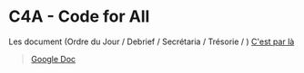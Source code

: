 # C4A - Code for All

Les document (Ordre du Jour / Debrief / Secrétaria / Trésorie / ) [C'est par là](Documents/README.md)

> [Google Doc](https://docs.google.com/document/d/1hG3OV1mXAPskngnR6pbq7tRbXWe2oVu6QDCeJLCtpaw/edit?usp=share_link)

<!--

**Here are some ideas to get you started:**

🙋‍♀️ A short introduction - what is your organization all about?
🌈 Contribution guidelines - how can the community get involved?
👩‍💻 Useful resources - where can the community find your docs? Is there anything else the community should know?
🍿 Fun facts - what does your team eat for breakfast?
🧙 Remember, you can do mighty things with the power of [Markdown](https://docs.github.com/github/writing-on-github/getting-started-with-writing-and-formatting-on-github/basic-writing-and-formatting-syntax)
-->
